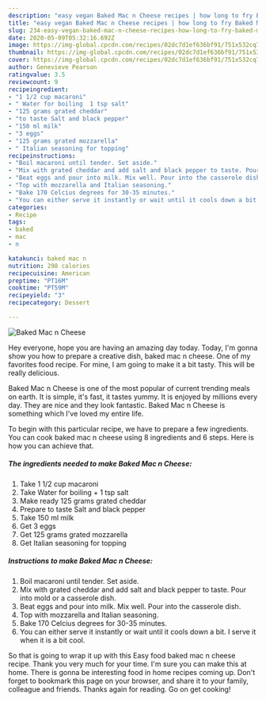 ```yaml
---
description: "easy vegan Baked Mac n Cheese recipes | how long to fry Baked Mac n Cheese"
title: "easy vegan Baked Mac n Cheese recipes | how long to fry Baked Mac n Cheese"
slug: 234-easy-vegan-baked-mac-n-cheese-recipes-how-long-to-fry-baked-mac-n-cheese
date: 2020-05-09T05:32:16.692Z
image: https://img-global.cpcdn.com/recipes/02dc7d1ef636bf91/751x532cq70/baked-mac-n-cheese-recipe-main-photo.jpg
thumbnail: https://img-global.cpcdn.com/recipes/02dc7d1ef636bf91/751x532cq70/baked-mac-n-cheese-recipe-main-photo.jpg
cover: https://img-global.cpcdn.com/recipes/02dc7d1ef636bf91/751x532cq70/baked-mac-n-cheese-recipe-main-photo.jpg
author: Genevieve Pearson
ratingvalue: 3.5
reviewcount: 9
recipeingredient:
- "1 1/2 cup macaroni"
- " Water for boiling  1 tsp salt"
- "125 grams grated cheddar"
- "to taste Salt and black pepper"
- "150 ml milk"
- "3 eggs"
- "125 grams grated mozzarella"
- " Italian seasoning for topping"
recipeinstructions:
- "Boil macaroni until tender. Set aside."
- "Mix with grated cheddar and add salt and black pepper to taste. Pour into mold or a casserole dish."
- "Beat eggs and pour into milk. Mix well. Pour into the casserole dish."
- "Top with mozzarella and Italian seasoning."
- "Bake 170 Celcius degrees for 30-35 minutes."
- "You can either serve it instantly or wait until it cools down a bit. I serve it when it is a bit cool."
categories:
- Recipe
tags:
- baked
- mac
- n

katakunci: baked mac n 
nutrition: 298 calories
recipecuisine: American
preptime: "PT16M"
cooktime: "PT59M"
recipeyield: "3"
recipecategory: Dessert

---
```



![Baked Mac n Cheese](https://img-global.cpcdn.com/recipes/02dc7d1ef636bf91/751x532cq70/baked-mac-n-cheese-recipe-main-photo.jpg)

Hey everyone, hope you are having an amazing day today. Today, I'm gonna show you how to prepare a creative dish, baked mac n cheese. One of my favorites food recipe. For mine, I am going to make it a bit tasty. This will be really delicious.



Baked Mac n Cheese is one of the most popular of current trending meals on earth. It is simple, it's fast, it tastes yummy. It is enjoyed by millions every day. They are nice and they look fantastic. Baked Mac n Cheese is something which I've loved my entire life.


To begin with this particular recipe, we have to prepare a few ingredients. You can cook baked mac n cheese using 8 ingredients and 6 steps. Here is how you can achieve that.

<!--inarticleads1-->

##### The ingredients needed to make Baked Mac n Cheese:

1. Take 1 1/2 cup macaroni
1. Take  Water for boiling + 1 tsp salt
1. Make ready 125 grams grated cheddar
1. Prepare to taste Salt and black pepper
1. Take 150 ml milk
1. Get 3 eggs
1. Get 125 grams grated mozzarella
1. Get  Italian seasoning for topping




<!--inarticleads2-->

##### Instructions to make Baked Mac n Cheese:

1. Boil macaroni until tender. Set aside.
1. Mix with grated cheddar and add salt and black pepper to taste. Pour into mold or a casserole dish.
1. Beat eggs and pour into milk. Mix well. Pour into the casserole dish.
1. Top with mozzarella and Italian seasoning.
1. Bake 170 Celcius degrees for 30-35 minutes.
1. You can either serve it instantly or wait until it cools down a bit. I serve it when it is a bit cool.




So that is going to wrap it up with this Easy food baked mac n cheese recipe. Thank you very much for your time. I'm sure you can make this at home. There is gonna be interesting food in home recipes coming up. Don't forget to bookmark this page on your browser, and share it to your family, colleague and friends. Thanks again for reading. Go on get cooking!
